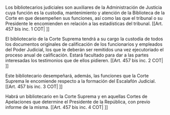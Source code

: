 Los bibliotecarios judiciales son auxiliares de la Administración de Justicia cuya función es la custodia, mantenimiento y atención de la Biblioteca de la Corte en que desempeñen sus funciones, así como las que el tribunal o su Presidente le encomienden en relación a las estadísticas del tribunal. [[Art. 457 bis inc. 1 COT| ]]

El bibliotecario de la Corte Suprema tendrá a su cargo la custodia de todos los documentos originales de calificación de los funcionarios y empleados del Poder Judicial, los que le deberán ser remitidos una vez ejecutoriado el proceso anual de calificación. Estará facultado para dar a las partes interesadas los testimonios que de ellos pidieren. [[Art. 457 bis inc. 2 COT| ]]

Este bibliotecario desempeñará, además, las funciones que la Corte Suprema le encomiende respecto a la formación del Escalafón Judicial. [[Art. 457 bis inc. 3 COT| ]]

Habrá un bibliotecario en la Corte Suprema y en aquellas Cortes de Apelaciones que determine el Presidente de la República, con previo informe de la misma. [[Art. 457 bis inc. 4 COT| ]]